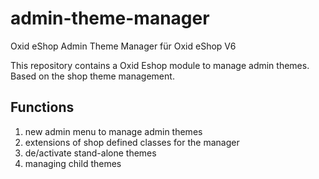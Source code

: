 # admin-theme-manager
Oxid eShop Admin Theme Manager für Oxid eShop V6

This repository contains a Oxid Eshop module to manage admin themes.  
Based on the shop theme management.

## Functions
1. new admin menu to manage admin themes
2. extensions of shop defined classes for the manager
3. de/activate stand-alone themes
4. managing child themes
